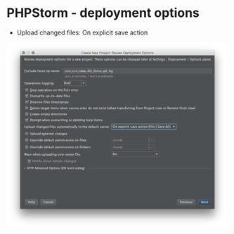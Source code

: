 # PHPStorm - deployment options

* Upload changed files: On explicit save action

<img src="resources/phpstorm/04_on_explicit_save.png">
